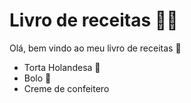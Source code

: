 # Livro de receitas :man_cook:

Olá, bem vindo ao meu livro de receitas :handshake:

- Torta Holandesa :chocolate_bar: 
- Bolo :cake:
- Creme de confeitero
